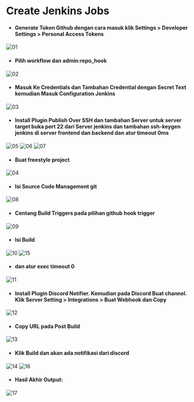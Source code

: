 # Create Jenkins Jobs

* #### Generate Token Github dengan cara masuk klik Settings > Developer Settings > Personal Access Tokens
![01](assets/01.png)

* #### Pilih workflow dan admin:repo_hook
![02](assets/02.png)

* #### Masuk Ke Credentials dan Tambahan Credential dengan Secret Text kemudian Masuk Configuration Jenkins
![03](assets/03.png)

* #### Install Plugin Publish Over SSH dan tambahan Server untuk server target buka port 22 dari Server jenkins dan tambahan ssh-keygen jenkins di server frontend dan backend dan atur timeout 0ms
![05](assets/05.png)
![06](assets/06.png)
![07](assets/07.png)

* #### Buat freestyle project
![04](assets/04.png)

* #### Isi Source Code Management git
![08](assets/08.png)

* #### Centang Build Triggers pada pilihan github hook trigger
![09](assets/09.png)

* #### Isi Build
![10](assets/10.png)
![15](assets/15.png)

* #### dan atur exec timeout 0
![11](assets/11.png)

* #### Install Plugin Discord Notifier. Kemudian pada Discord Buat channel. Klik Server Setting > Integrations > Buat Webhook dan Copy
![12](assets/12.png)

* #### Copy URL pada Post Build
![13](assets/13.png)

* #### Klik Build dan akan ada notifikasi dari discord
![14](assets/14.png)
![16](assets/16.png)

* #### Hasil Akhir Output:
![17](assets/17.png)